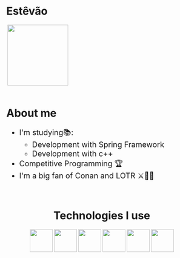 # Estêvão

<div style="display: grid"> 
  <img align="right" height="160em" src="https://github-readme-stats.vercel.app/api/top-langs/?username=estevao1805&layout=compact&langs_count=16&theme=great-gatsby"/>
</div>
<br>

<div>
<h1>About me</h1>
    <ul style="font-size: 20px">
        <li>
        I'm studying📚:
            <ul>
                <li>Development with Spring Framework</li>
                <li>Development with c++</li>   
            </ul>
        </li>
        <li>Competitive Programming 🏆</li>
        <li>I'm a big fan of Conan and LOTR ⚔️🧙‍♂️</li>
    </ul>
</div>

<div  align="center"> 
  <div style="display: inline_block"><br>
    <h1 align="center">Technologies I use</h1>
    <img src="https://cdn.jsdelivr.net/gh/devicons/devicon/icons/c/c-original.svg" height="60" width="60">
    <img src="https://cdn.jsdelivr.net/gh/devicons/devicon/icons/cplusplus/cplusplus-original.svg" height="60" width="60">
    <img src="https://cdn.jsdelivr.net/gh/devicons/devicon/icons/java/java-original.svg" height="60" width="60">
    <img src="https://cdn.jsdelivr.net/gh/devicons/devicon/icons/spring/spring-original.svg" height="60" width="60">
    <img src="https://cdn.jsdelivr.net/gh/devicons/devicon/icons/mysql/mysql-original.svg" height="60" width="60">
    <img src="https://cdn.jsdelivr.net/gh/devicons/devicon/icons/git/git-original.svg" height="60" width="60">
</div>